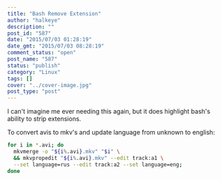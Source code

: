 ```yaml
---
title: "Bash Remove Extension"
author: "halkeye"
description: ""
post_id: "587"
date: "2015/07/03 01:28:19"
date_gmt: "2015/07/03 08:28:19"
comment_status: "open"
post_name: "587"
status: "publish"
category: "Linux"
tags: []
cover: "../cover-image.jpg"
post_type: "post"
---
```


I can't imagine me ever needing this again, but it does highlight bash's ability to strip extensions.

To convert avis to mkv's and update language from unknown to english:

```bash
for i in *.avi; do
  mkvmerge -o "${i%.avi}.mkv" "$i" \
  && mkvpropedit "${i%.avi}.mkv" --edit track:a1 \
  --set language=rus --edit track:a2 --set language=eng;
done
```
